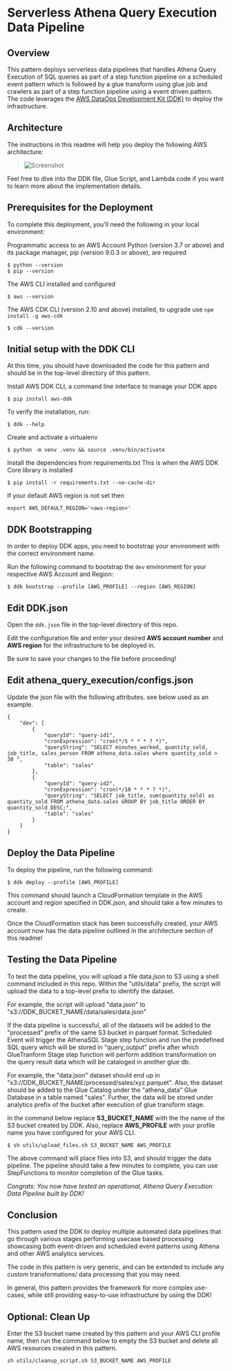 # Serverless Athena Query Execution Data Pipeline

## Overview
This pattern deploys serverless data pipelines that handles Athena Query Execution of SQL queries as part of a step function pipeline on a scheduled event pattern which is followed by a glue transform using glue job and crawlers as part of a step function pipeline using a event driven pattern. The code leverages the [AWS DataOps Development Kit (DDK)](https://awslabs.github.io/aws-ddk/) to deploy the infrastructure.


## Architecture
The instructions in this readme will help you deploy the following AWS architecture:

>![Screenshot](./docs/athena-query-execution-arch.png)

Feel free to dive into the DDK file, Glue Script, and Lambda code if you want to learn more about the implementation details.

## Prerequisites for the Deployment

To complete this deployment, you'll need the following in your local environment:

Programmatic access to an AWS Account
Python (version 3.7 or above) and its package manager, pip (version 9.0.3 or above), are required

```
$ python --version
$ pip --version
```

The AWS CLI installed and configured

```
$ aws --version
```

The AWS CDK CLI (version 2.10 and above) installed, to upgrade use `npm install -g aws-cdk`

```
$ cdk --version
```

## Initial setup with the DDK CLI

At this time, you should have downloaded the code for this pattern and should be in the top-level directory of this pattern.

Install AWS DDK CLI, a command line interface to manage your DDK apps

```
$ pip install aws-ddk
```

To verify the installation, run:

```
$ ddk --help
```

Create and activate a virtualenv

```
$ python -m venv .venv && source .venv/bin/activate
```

Install the dependencies from requirements.txt
This is when the AWS DDK Core library is installed

```
$ pip install -r requirements.txt --no-cache-dir
```

If your default AWS region is not set then

```
export AWS_DEFAULT_REGION='<aws-region>'
```

## DDK Bootstrapping

In order to deploy DDK apps, you need to bootstrap your environment with the correct environment name.

Run the following command to bootstrap the `dev` environment for your respective AWS Account and Region:

```
$ ddk bootstrap --profile [AWS_PROFILE] --region [AWS_REGION]
```

## Edit DDK.json

Open the `ddk.json` file in the top-level directory of this repo. 

Edit the configuration file and enter your desired **AWS account number** and **AWS region** for the infrastructure to be deployed in.

Be sure to save your changes to the file before proceeding!

## Edit athena_query_execution/configs.json

Update the json file with the following attributes. see below used as an example. 

```
{
    "dev": [
        {
            "queryId": "query-id1",
            "cronExpression": "cron(*/5 * * * ? *)",
            "queryString": "SELECT minutes_worked, quantity_sold, job_title, sales_person FROM athena_data.sales where quantity_sold > 30 ",
            "table": "sales"
        },
        {
            "queryId": "query-id2",
            "cronExpression": "cron(*/10 * * * ? *)",
            "queryString": "SELECT job_title, sum(quantity_sold) as quantity_sold FROM athena_data.sales GROUP BY job_title ORDER BY quantity_sold DESC;",
            "table": "sales"
        }
    ]
}
```

## Deploy the Data Pipeline

To deploy the pipeline, run the following command:

```
$ ddk deploy --profile [AWS_PROFILE]
```

This command should launch a CloudFormation template in the AWS account and region specified in DDK.json, and should take a few minutes to create.

Once the CloudFormation stack has been successfully created, your AWS account now has the data pipeline outlined in the architecture section of this readme! 

## Testing the Data Pipeline

To test the data pipeline, you will upload a file data.json to S3 using a shell command included in this repo. Within the "utils/data" prefix, the script will upload the data to a top-level prefix to identify the dataset.

For example, the script will upload "data.json" to "s3://DDK_BUCKET_NAME/data/sales/data.json"

If the data pipeline is successful, all of the datasets will be added to the "processed" prefix of the same S3 bucket in parquet format. Scheduled Event will trigger the AthenaSQL Stage step function and run the predefined SQL query which will be stored in "query_output" prefix after which GlueTranform Stage step function will perform addition transformation on the query result data which will be cataloged in another glue db.

For example, the "data.json" dataset should end up in "s3://DDK_BUCKET_NAME/processed/sales/xyz.parquet". Also, the dataset should be added to the Glue Catalog under the "athena_data" Glue Database in a table named "sales". Further, the data will be stored under analytics prefix of the bucket after execution of glue transform stage.

In the command below replace **S3_BUCKET_NAME** with the the name of the S3 bucket created by DDK. 
Also, replace **AWS_PROFILE** with your profile name you have configured for your AWS CLI.

```
$ sh utils/upload_files.sh S3_BUCKET_NAME AWS_PROFILE
```

The above command will place files into S3, and should trigger the data pipeline. The pipeline should take a few minutes to complete, you can use StepFunctions to monitor completion of the Glue tasks.


*Congrats: You now have tested an operational, Athena Query Execution Data Pipeline built by DDK!*

## Conclusion

This pattern used the DDK to deploy multiple automated data pipelines that go through various stages performing usecase based processing showcasing both event-driven and scheduled event patterns using Athena and other AWS analytics services.

The code in this pattern is very generic, and can be extended to include any custom transformations/ data processing that you may need. 

In general, this pattern provides the framework for more complex use-cases, while still providing easy-to-use infrastructure by using the DDK!

## Optional: Clean Up 

Enter the S3 bucket name created by this pattern and your AWS CLI profile name, then run the command below to empty the S3 bucket and delete all AWS resources created in this pattern.

```
sh utils/cleanup_script.sh S3_BUCKET_NAME AWS_PROFILE
```
